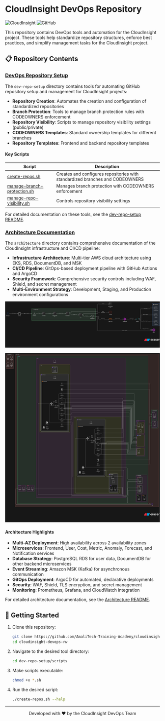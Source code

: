 # CloudInsight DevOps Repository

![CloudInsight](https://img.shields.io/badge/CloudInsight-DevOps-blue?style=for-the-badge)
![GitHub](https://img.shields.io/badge/GitHub-Repository-181717?style=for-the-badge&logo=github)

This repository contains DevOps tools and automation for the CloudInsight project. These tools help standardize repository structures, enforce best practices, and simplify management tasks for the CloudInsight project.

## 📋 Repository Contents

### [DevOps Repository Setup](/dev-repo-setup)

The `dev-repo-setup` directory contains tools for automating GitHub repository setup and management for CloudInsight projects:

- **Repository Creation**: Automates the creation and configuration of standardized repositories
- **Branch Protection**: Tools to manage branch protection rules with CODEOWNERS enforcement
- **Repository Visibility**: Scripts to manage repository visibility settings (public/private)
- **CODEOWNERS Templates**: Standard ownership templates for different branches
- **Repository Templates**: Frontend and backend repository templates

#### Key Scripts

| Script                                                                             | Description                                                                   |
| ---------------------------------------------------------------------------------- | ----------------------------------------------------------------------------- |
| [create-repos.sh](/dev-repo-setup/scripts/create-repos.sh)                         | Creates and configures repositories with standardized branches and CODEOWNERS |
| [manage-branch-protection.sh](/dev-repo-setup/scripts/manage-branch-protection.sh) | Manages branch protection with CODEOWNERS enforcement                         |
| [manage-repo-visibility.sh](/dev-repo-setup/scripts/manage-repo-visibility.sh)     | Controls repository visibility settings                                       |

For detailed documentation on these tools, see the [dev-repo-setup README](/dev-repo-setup/README.md).

### [Architecture Documentation](/architecture)

The `architecture` directory contains comprehensive documentation of the CloudInsight infrastructure and CI/CD pipeline:

- **Infrastructure Architecture**: Multi-tier AWS cloud architecture using EKS, RDS, DocumentDB, and MSK
- **CI/CD Pipeline**: GitOps-based deployment pipeline with GitHub Actions and ArgoCD
- **Security Framework**: Comprehensive security controls including WAF, Shield, and secret management
- **Multi-Environment Strategy**: Development, Staging, and Production environment configurations

![CI/CD Architecture](./architecture/cicd-architecture.png)

![Infrastructure Architecture](./architecture/infra-architecture.png)

#### Architecture Highlights

- **Multi-AZ Deployment**: High availability across 2 availability zones
- **Microservices**: Frontend, User, Cost, Metric, Anomaly, Forecast, and Notification services
- **Database Strategy**: PostgreSQL RDS for user data, DocumentDB for other backend microservices
- **Event Streaming**: Amazon MSK (Kafka) for asynchronous communication
- **GitOps Deployment**: ArgoCD for automated, declarative deployments
- **Security**: WAF, Shield, TLS encryption, and secret management
- **Monitoring**: Prometheus, Grafana, and CloudWatch integration

For detailed architecture documentation, see the [Architecture README](/architecture/README.md).

## 🚀 Getting Started

1. Clone this repository:

   ```bash
   git clone https://github.com/AmaliTech-Training-Academy/cloudinsight-devops-rw.git
   cd cloudinsight-devops-rw
   ```

2. Navigate to the desired tool directory:

   ```bash
   cd dev-repo-setup/scripts
   ```

3. Make scripts executable:

   ```bash
   chmod +x *.sh
   ```

4. Run the desired script:
   ```bash
   ./create-repos.sh --help
   ```

---

<div align="center">
<p>Developed with ❤️ by the CloudInsight DevOps Team</p>
</div>
